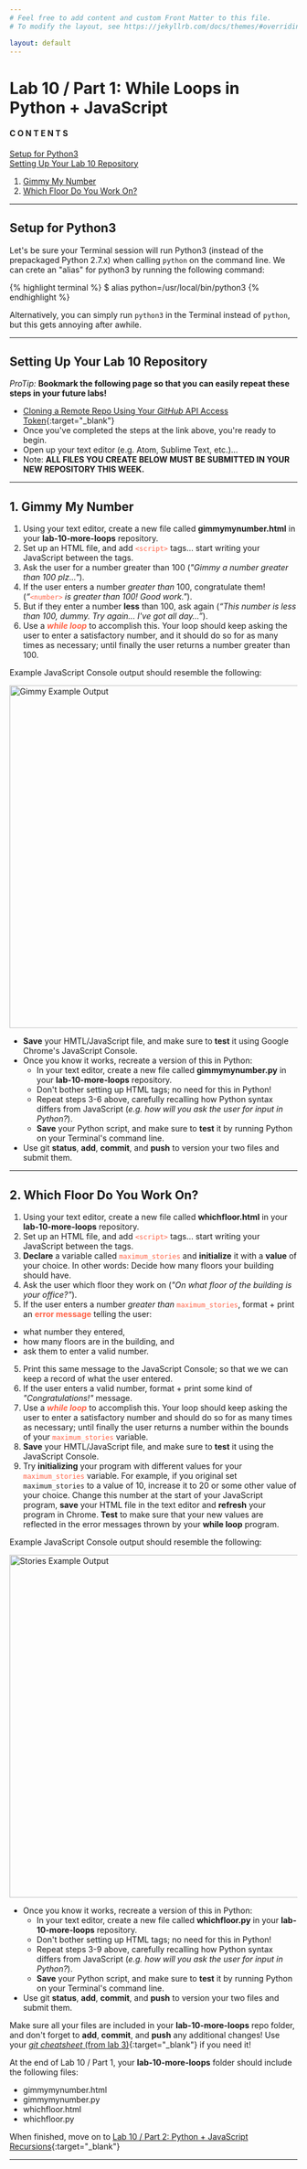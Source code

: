 ```yaml
---
# Feel free to add content and custom Front Matter to this file.
# To modify the layout, see https://jekyllrb.com/docs/themes/#overriding-theme-defaults

layout: default
---
```


<script src="https://cdn.mathjax.org/mathjax/latest/MathJax.js?config=TeX-AMS-MML_HTMLorMML" type="text/javascript"></script>
<!-- http://www.iangoodfellow.com/blog/jekyll/markdown/tex/2016/11/07/latex-in-markdown.html -->

# Lab 10 / Part 1: While Loops in Python + JavaScript  

#### C O N T E N T S  
<a href="#setup">Setup for Python3</a>  
<a href="#repo">Setting Up Your Lab 10 Repository</a>
1. <a href="#gimmy">Gimmy My Number</a>
2. <a href="#stories">Which Floor Do You Work On?</a>
<!-- 4. <a href="#bmi">Calculating Body Mass Index  (BMI) in Python</a> -->

* * *

<a id="setup"></a>
## Setup for Python3   

Let's be sure your Terminal session will run Python3 (instead of the prepackaged Python 2.7.x) when calling `python` on the command line. We can crete an "alias" for python3 by running the following command:  

  {% highlight terminal %}
  $ alias python=/usr/local/bin/python3 {% endhighlight %}

Alternatively, you can simply run `python3` in the Terminal instead of `python`, but this gets annoying after awhile.  

* * *  

<a id="repo"></a>
## Setting Up Your Lab 10 Repository  

_ProTip:_ **Bookmark the following page so that you can easily repeat these steps in your future labs!**  
* [Cloning a Remote Repo Using Your _GitHub_ API Access Token](https://einbahnstrasse.github.io/Goldford-MTEC1003-OL78/labs/04/cloning.with.token.v01.html){:target="_blank"}   
* Once you've completed the steps at the link above, you're ready to begin.  
* Open up your text editor (e.g. Atom, Sublime Text, etc.)...  
* Note: **ALL FILES YOU CREATE BELOW MUST BE SUBMITTED IN YOUR NEW REPOSITORY THIS WEEK.**  

* * *  

<a id="gimmy"></a>
## 1. Gimmy My Number    

1. Using your text editor, create a new file called **gimmymynumber.html** in your **lab-10-more-loops** repository.  
2. Set up an HTML file, and add <span style="color: tomato;">`<script>`</span> tags… start writing your JavaScript between the tags.  
3. Ask the user for a number greater than 100 (_"Gimmy a number greater than 100 plz..."_).  
4. If the user enters a number _greater than_ 100, congratulate them! (_“_<span style="color: tomato;">`<number>`</span> _is greater than 100! Good work."_).  
5. But if they enter a number **less** than 100, ask again (_“This number is less than 100, dummy. Try again... I've got all day…”_).  
6. Use a <span style="color: tomato;">_**while loop**_</span> to accomplish this. Your loop should keep asking the user to enter a satisfactory number, and it should do so for as many times as necessary; until finally the user returns a number greater than 100.  

Example JavaScript Console output should resemble the following:  

<img src="/Goldford-MTEC1003-OL78/assets/gimmymynumber.example.png" alt="Gimmy Example Output" width="600">  

<!-- <iframe src="{{ site.baseurl }}/labs/10/gimmymynumber.example.png" width="600px" frameBorder="0" class="giphy-embed" allowFullScreen></iframe> -->

<!-- <img src="/Goldford-MTEC1003-OL04/labs/02/img/submit.lab2.v2.png"> -->

* **Save** your HMTL/JavaScript file, and make sure to **test** it using Google Chrome's JavaScript Console.  
* Once you know it works, recreate a version of this in Python:  
  - In your text editor, create a new file called **gimmymynumber.py** in your **lab-10-more-loops** repository.  
  - Don't bother setting up HTML tags; no need for this in Python!  
  - Repeat steps 3-6 above, carefully recalling how Python syntax differs from JavaScript (_e.g. how will you ask the user for input in Python?_).  
  - **Save** your Python script, and make sure to **test** it by running Python on your Terminal's command line.  
* Use git **status**, **add**, **commit**, and **push** to version your two files and submit them.  

* * *

<a id="stories"></a>
## 2. Which Floor Do You Work On?  
1. Using your text editor, create a new file called **whichfloor.html** in your **lab-10-more-loops** repository.  
2. Set up an HTML file, and add <span style="color: tomato;">`<script>`</span> tags… start writing your JavaScript between the tags.  
3. **Declare** a variable called <span style="color: tomato;">`maximum_stories`</span> and **initialize** it with a **value** of your choice. In other words: Decide how many floors your building should have.  
3. Ask the user which floor they work on (_"On what floor of the building is your office?"_).  
4. If the user enters a number _greater than_ <span style="color: tomato;">`maximum_stories`</span>, format + print an <span style="color: tomato;">**error message**</span> telling the user:  
  - what number they entered,  
  - how many floors are in the building, and  
  - ask them to enter a valid number.  
5. Print this same message to the JavaScript Console; so that we we can keep a record of what the user entered.  
6. If the user enters a valid number, format + print some kind of _"Congratulations!"_ message.  
7. Use a <span style="color: tomato;">_**while loop**_</span> to accomplish this. Your loop should keep asking the user to enter a satisfactory number and should do so for as many times as necessary; until finally the user returns a number within the bounds of your <span style="color: tomato;">`maximum_stories`</span> variable.  
8. **Save** your HMTL/JavaScript file, and make sure to **test** it using the JavaScript Console.
9. Try **initializing** your program with different values for your <span style="color: tomato;">`maximum_stories`</span> variable. For example, if you original set `maximum_stories` to a value of 10, increase it to 20 or some other value of your choice. Change this number at the start of your JavaScript program, **save** your HTML file in the text editor and **refresh** your program in Chrome. **Test** to make sure that your new values are reflected in the error messages thrown by your **while loop** program.  

Example JavaScript Console output should resemble the following:  

<img src="/Goldford-MTEC1003-OL78/assets/stories.example.png" alt="Stories Example Output" width="600">  

* Once you know it works, recreate a version of this in Python:  
  - In your text editor, create a new file called **whichfloor.py** in your **lab-10-more-loops** repository.  
  - Don't bother setting up HTML tags; no need for this in Python!  
  - Repeat steps 3-9 above, carefully recalling how Python syntax differs from JavaScript (_e.g. how will you ask the user for input in Python?_).  
  - **Save** your Python script, and make sure to **test** it by running Python on your Terminal's command line.  
* Use git **status**, **add**, **commit**, and **push** to version your two files and submit them.  

Make sure all your files are included in your **lab-10-more-loops** repo folder, and don't forget to **add**, **commit**, and **push** any additional changes! Use your [_git cheatsheet_ (from lab 3)](/Goldford-MTEC1003-OL04/labs/03/lab-03-git-intro.html){:target="_blank"} if you need it!  

At the end of Lab 10 / Part 1, your **lab-10-more-loops** folder should include the following files:  
  * gimmymynumber.html  
  * gimmymynumber.py  
  * whichfloor.html  
  * whichfloor.py  

When finished, move on to [Lab 10 / Part 2: Python + JavaScript Recursions](/Goldford-MTEC1003-OL04/labs/10/lab-10-part2-recursios.html){:target="_blank"}

* * *
